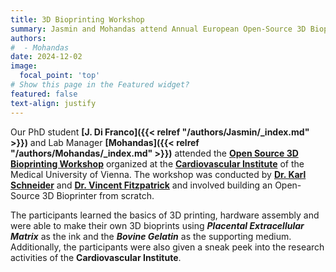 ```yaml
---
title: 3D Bioprinting Workshop
summary: Jasmin and Mohandas attend Annual European Open-Source 3D Bioprinting Workshop
authors:
#  - Mohandas
date: 2024-12-02
image:
  focal_point: 'top'
# Show this page in the Featured widget?
featured: false
text-align: justify
---
```


<!--more-->
Our PhD student **[J. Di Franco]({{< relref "/authors/Jasmin/_index.md" >}})** and Lab Manager **[Mohandas]({{< relref "/authors/Mohandas/_index.md" >}})** attended the **[Open Source 3D Bioprinting Workshop](https://biomed-forschung.meduniwien.ac.at/ueber-uns/events/3rd-european-open-source-3d-bioprinting-workshop-1/)** organized at the **[Cardiovascular Institute](https://biomed-forschung.meduniwien.ac.at/en/research/cardiovascular-institute/)** of the Medical University of Vienna. The workshop was conducted by **[Dr. Karl Schneider](https://campus.meduniwien.ac.at/med.campus/visitenkarte.show_vcard?pPersonenId=68C76670E3947F37&pPersonenGruppe=3)** and **[Dr. Vincent Fitzpatrick](https://engineering.tufts.edu/bme/people/faculty/vincent-fitzpatrick)** and involved building an Open-Source 3D Bioprinter from scratch. 

The participants learned the basics of 3D printing, hardware assembly and were able to make their own 3D bioprints using ***Placental Extracellular Matrix*** as the ink and the ***Bovine Gelatin*** as the supporting medium. Additionally, the participants were also given a sneak peek into the research activities of the **Cardiovascular Institute**.    
